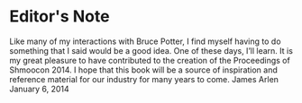 # Editor's Note

Like many of my interactions with Bruce Potter, I find myself having to do something that I said would be a good idea.
One of these days, I’ll learn.
It is my great pleasure to have contributed to the creation of the Proceedings of Shmoocon 2014. I hope that this book will be a source of inspiration and reference material for our industry for many years to come.
James Arlen
January 6, 2014